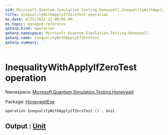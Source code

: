 ```yaml
---
uid: Microsoft.Quantum.Simulation.Testing.Honeywell.InequalityWithApplyIfZeroTest
title: InequalityWithApplyIfZeroTest operation
ms.date: 4/25/2021 12:00:00 AM
ms.topic: managed-reference
qsharp.kind: operation
qsharp.namespace: Microsoft.Quantum.Simulation.Testing.Honeywell
qsharp.name: InequalityWithApplyIfZeroTest
qsharp.summary: ''
---
```


# InequalityWithApplyIfZeroTest operation

Namespace: [Microsoft.Quantum.Simulation.Testing.Honeywell](xref:Microsoft.Quantum.Simulation.Testing.Honeywell)

Package: [HoneywellExe](https://nuget.org/packages/HoneywellExe)




```qsharp
operation InequalityWithApplyIfZeroTest () : Unit
```


## Output : [Unit](xref:microsoft.quantum.qsharp.valueliterals#unit-literal)

